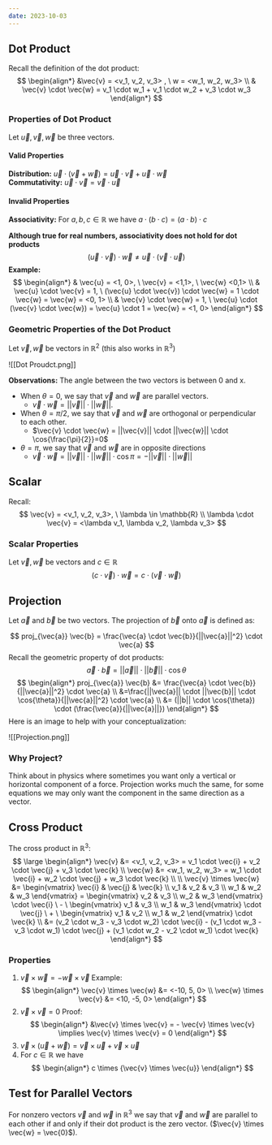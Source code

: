 ```yaml
---
date: 2023-10-03
---
```

## Dot Product

Recall the definition of the dot product:
$$
\begin{align*}
&\vec{v} = <v_1, v_2, v_3> , \ w = <w_1, w_2, w_3>
\\ & \vec{v} \cdot \vec{w} = v_1 \cdot w_1 + v_1 \cdot w_2 + v_3 \cdot w_3
\end{align*}
$$

### Properties of Dot Product

Let $\vec{u}, \vec{v}, \vec{w}$ be three vectors.

#### Valid Properties

**Distribution:** $\vec{u} \cdot (\vec{v} + \vec{w}) = \vec{u} \cdot \vec{v} + \vec{u} \cdot \vec{w}$ \
**Commutativity:** $\vec{u} \cdot \vec{v} = \vec{v} \cdot \vec{u}$

#### Invalid Properties

**Associativity:** For $a, b, c \in \mathbb{R}$ we have $a \cdot(b \cdot c) = (a \cdot b) \cdot c$

**Although true for real numbers, associativity does not hold for dot products** $$(\vec{u} \cdot \vec{v})\cdot \vec{w} \neq \vec{u} \cdot (\vec{v} \cdot \vec{u})$$
**Example:**
$$
\begin{align*}
& \vec{u} = <1, 0>, \ \vec{v} = <1,1>, \ \vec{w} <0,1>
\\ & \vec{u} \cdot \vec{v} = 1, \ (\vec{u} \cdot \vec{v}) \cdot \vec{w} = 1 \cdot \vec{w} = \vec{w} = <0, 1>
\\ & \vec{v} \cdot \vec{w} = 1, \ \vec{u} \cdot (\vec{v} \cdot \vec{w}) = \vec{u} \cdot 1  = \vec{w} = <1, 0>
\end{align*}
$$

### Geometric Properties of the Dot Product

Let $\vec{v}, \vec{w}$ be vectors in $\mathbb{R}^2$ (this also works in $\mathbb{R}^3$)

![[Dot Proudct.png]]

**Observations:**
The angle between the two vectors is between 0 and x.

- When $\theta = 0$, we say that $\vec{v}$ and $\vec{w}$ are parallel vectors. 
	- $\vec{v} \cdot \vec{w} = ||\vec{v}|| \cdot ||\vec{w}||$. 
- When $\theta = \pi/2$, we say that $\vec{v}$ and $\vec{w}$ are orthogonal or perpendicular to each other.
	- $\vec{v} \cdot \vec{w} = ||\vec{v}|| \cdot ||\vec{w}|| \cdot \cos{\frac{\pi}{2}}=0$
- $\theta = \pi$, we say that $\vec{v}$ and $\vec{w}$ are in opposite directions
	- $\vec{v} \cdot \vec{w} = ||\vec{v}|| \cdot ||\vec{w}|| \cdot \cos{\pi} = -||\vec{v}|| \cdot ||\vec{w}||$

## Scalar

Recall:
$$
\vec{v} = <v_1, v_2, v_3>, \ \lambda \in \mathbb{R}
\\ \lambda \cdot \vec{v} = <\lambda v_1, \lambda v_2, \lambda v_3>
$$

### Scalar Properties

Let $\vec{v}, \vec{w}$ be vectors and $c \in \mathbb{R}$
$$
(c \cdot \vec{v}) \cdot \vec{w} = c \cdot (\vec{v} \cdot \vec{w})
$$
## Projection

Let $\vec{a}$ and $\vec{b}$ be two vectors. The projection of $\vec{b}$ onto $\vec{a}$ is defined as:

$$
proj_{\vec{a}} \vec{b} = \frac{\vec{a} \cdot \vec{b}}{||\vec{a}||^2} \cdot \vec{a}
$$
Recall the geometric property of dot products:
$$
\vec{a} \cdot \vec{b} = ||\vec{a}|| \cdot ||\vec{b}|| \cdot \cos{\theta}
$$
$$
\begin{align*}
proj_{\vec{a}} \vec{b} &= \frac{\vec{a} \cdot \vec{b}}{||\vec{a}||^2} \cdot \vec{a}
\\ &=\frac{||\vec{a}|| \cdot ||\vec{b}|| \cdot \cos{\theta}}{||\vec{a}||^2} \cdot \vec{a}
\\ &= (||b|| \cdot \cos{\theta}) \cdot (\frac{\vec{a}}{||\vec{a}||})
\end{align*}
$$
Here is an image to help with your conceptualization:

![[Projection.png]]
### Why Project?

Think about in physics where sometimes you want only a vertical or horizontal component of a force. Projection works much the same, for some equations we may only want the component in the same direction as a vector.

## Cross Product

The cross product in $\mathbb{R}^3$:
$$
\large
\begin{align*}
\vec{v} &= <v_1, v_2, v_3> = v_1 \cdot \vec{i} + v_2 \cdot \vec{j} + v_3 \cdot \vec{k}
\\ \vec{w} &= <w_1, w_2, w_3> = w_1 \cdot \vec{i} + w_2 \cdot \vec{j} + w_3 \cdot \vec{k}
\\
\\ \vec{v} \times \vec{w} &= \begin{vmatrix} \vec{i} & \vec{j} & \vec{k} \\ v_1 & v_2 & v_3 \\ w_1 & w_2 & w_3 \end{vmatrix} = \begin{vmatrix} v_2 & v_3 \\ w_2 & w_3 \end{vmatrix} \cdot \vec{i} \ - \ \begin{vmatrix} v_1 & v_3 \\ w_1 & w_3 \end{vmatrix} \cdot \vec{j} \ + \   \begin{vmatrix} v_1 & v_2 \\ w_1 & w_2 \end{vmatrix} \cdot \vec{k}
\\ &= (v_2 \cdot w_3 - v_3 \cdot w_2) \cdot \vec{i} - (v_1 \cdot w_3 - v_3 \cdot w_1) \cdot \vec{j} + (v_1 \cdot w_2 - v_2 \cdot w_1) \cdot \vec{k}
\end{align*}
$$

### Properties

1. $\vec{v} \times \vec{w} = - \vec{w} \times \vec{v}$
Example:
$$
\begin{align*}
\vec{v} \times \vec{w} &= <-10, 5, 0>
\\ \vec{w} \times \vec{v} &= <10, -5, 0>
\end{align*}
$$
2. $\vec{v} \times \vec{v} = 0$
Proof:
$$
\begin{align*}
&\vec{v} \times \vec{v} = - \vec{v} \times \vec{v} \implies \vec{v} \times \vec{v} = 0
\end{align*}
$$
3. $\vec{v} \times (\vec{u} + \vec{w}) = \vec{v} \times \vec{u} + \vec{v} \times \vec{u}$
4. For $c \in \mathbb{R}$ we have 
$$
\begin{align*}
c \times {\vec{v} \times \vec{u}}
\end{align*}
$$
## Test for Parallel Vectors

For nonzero vectors $\vec{v}$ and $\vec{w}$ in $\mathbb{R}^3$ we say that $\vec{v}$ and $\vec{w}$ are parallel to each other if and only if their dot product is the zero vector. ($\vec{v} \times \vec{w} = \vec{0}$).